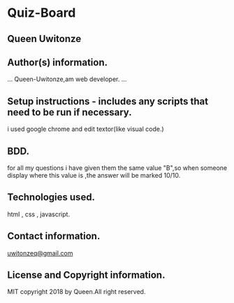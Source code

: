 # Quiz-Board

## Queen Uwitonze

## Author(s) information.
...
Queen-Uwitonze,am web developer.
...

## Setup instructions - includes any scripts that need to be run if necessary.
i used google chrome and edit textor(like visual code.)

## BDD.
for all my questions i have given them the same value "B",so when someone display where this value is ,the answer will be marked 10/10.

## Technologies used.
html , css , javascript.

## Contact information.
uwitonzeq@gmail.com

## License and Copyright information.

MIT copyright 2018 by Queen.All right reserved.